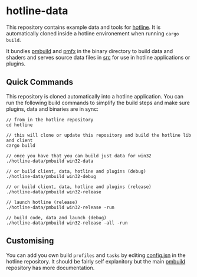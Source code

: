 # hotline-data

This repository contains example data and tools for [hotline](https://github.com/polymonster/hotline). It is automatically cloned inside a hotline environement when running `cargo build`.

It bundles [pmbuild](https://github.com/polymonster/pmbuild) and [pmfx](https://github.com/polymonster/pmbuild) in the binary directory to build data and shaders and serves source data files in [src](https://github.com/polymonster/hotline-data/tree/master/src) for use in hotline applications or plugins.

## Quick Commands

This repository is cloned automatically into a hotline application. You can run the following build commands to simplify the build steps and make sure plugins, data and binaries are in sync:

```text
// from in the hotline repository
cd hotline

// this will clone or update this repository and build the hotline lib and client
cargo build

// once you have that you can build just data for win32
./hotline-data/pmbuild win32-data

// or build client, data, hotline and plugins (debug)
./hotline-data/pmbuild win32-debug

// or build client, data, hotline and plugins (release)
./hotline-data/pmbuild win32-release

// launch hotline (release)
./hotline-data/pmbuild win32-release -run

// build code, data and launch (debug)
./hotline-data/pmbuild win32-release -all -run
```

## Customising

You can add you own build `profiles` and `tasks` by editing [config.jsn](https://github.com/polymonster/hotline/blob/master/config.jsn) in the hotline repository. It should be fairly self explanitory but the main [pmbuild](https://github.com/polymonster/pmbuild) repository has more documentation.
